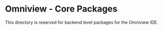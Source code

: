 # Omniview - Core Packages

This directory is reserved for backend level packages for the Omniview IDE.
